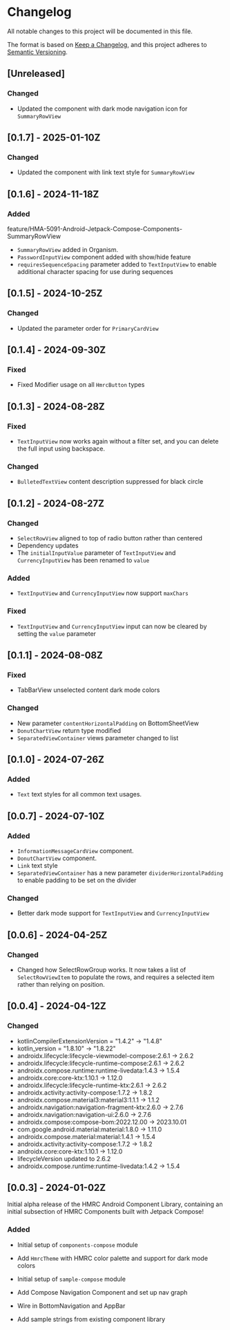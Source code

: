 # Changelog
All notable changes to this project will be documented in this file.

The format is based on [Keep a Changelog](https://keepachangelog.com/en/1.0.0/),
and this project adheres to [Semantic Versioning](https://semver.org/spec/v2.0.0.html).

<!--
Allowed headings:
- "Added" for new features.
- "Changed" for changes in existing functionality.
- "Deprecated" for soon-to-be removed features.
- "Removed" for now removed features.
- "Fixed" for any bug fixes.
- "Security" in case of vulnerabilities.
-->

## [Unreleased]

### Changed

* Updated the component with dark mode navigation icon for `SummaryRowView`

## [0.1.7] - 2025-01-10Z

### Changed

* Updated the component with link text style for `SummaryRowView`

## [0.1.6] - 2024-11-18Z

### Added

feature/HMA-5091-Android-Jetpack-Compose-Components-SummaryRowView
* `SummaryRowView` added in Organism.
* `PasswordInputView` component added with show/hide feature
* `requiresSequenceSpacing` parameter added to `TextInputView` to enable additional character spacing for use during sequences

## [0.1.5] - 2024-10-25Z

### Changed

* Updated the parameter order for `PrimaryCardView`

## [0.1.4] - 2024-09-30Z

### Fixed

* Fixed Modifier usage on all `HmrcButton` types

## [0.1.3] - 2024-08-28Z

### Fixed

* `TextInputView` now works again without a filter set, and you can delete the full input using backspace.

### Changed

* `BulletedTextView` content description suppressed for black circle

## [0.1.2] - 2024-08-27Z

### Changed

* `SelectRowView` aligned to top of radio button rather than centered
* Dependency updates
* The `initialInputValue` parameter of `TextInputView` and `CurrencyInputView` has been renamed to `value`

### Added

* `TextInputView` and `CurrencyInputView` now support `maxChars`

### Fixed

* `TextInputView` and `CurrencyInputView` input can now be cleared by setting the `value` parameter

## [0.1.1] - 2024-08-08Z

### Fixed

* TabBarView unselected content dark mode colors

### Changed

* New parameter `contentHorizontalPadding` on BottomSheetView
* `DonutChartView` return type modified
* `SeparatedViewContainer` views parameter changed to list

## [0.1.0] - 2024-07-26Z

### Added

* `Text` text styles for all common text usages.

## [0.0.7] - 2024-07-10Z

### Added

* `InformationMessageCardView` component.
* `DonutChartView` component.
* `Link` text style
* `SeparatedViewContainer` has a new parameter `dividerHorizontalPadding` to enable padding to be set on the divider

### Changed

* Better dark mode support for `TextInputView` and `CurrencyInputView`

## [0.0.6] - 2024-04-25Z

### Changed

* Changed how SelectRowGroup works. It now takes a list of `SelectRowViewItem` to populate the rows, and requires a
  selected item rather than relying on position.

## [0.0.4] - 2024-04-12Z

### Changed

* kotlinCompilerExtensionVersion = "1.4.2" -> "1.4.8"
* kotlin_version = "1.8.10" -> "1.8.22"
* androidx.lifecycle:lifecycle-viewmodel-compose:2.6.1 -> 2.6.2
* androidx.lifecycle:lifecycle-runtime-compose:2.6.1 -> 2.6.2
* androidx.compose.runtime:runtime-livedata:1.4.3 -> 1.5.4
* androidx.core:core-ktx:1.10.1 -> 1.12.0
* androidx.lifecycle:lifecycle-runtime-ktx:2.6.1 -> 2.6.2
* androidx.activity:activity-compose:1.7.2 -> 1.8.2
* androidx.compose.material3:material3:1.1.1 -> 1.1.2
* androidx.navigation:navigation-fragment-ktx:2.6.0 -> 2.7.6
* androidx.navigation:navigation-ui:2.6.0 -> 2.7.6
* androidx.compose:compose-bom:2022.12.00 -> 2023.10.01
* com.google.android.material:material:1.8.0 -> 1.11.0
* androidx.compose.material:material:1.4.1 -> 1.5.4
* androidx.activity:activity-compose:1.7.2 -> 1.8.2
* androidx.core:core-ktx:1.10.1 -> 1.12.0
* lifecycleVersion updated to 2.6.2
* androidx.compose.runtime:runtime-livedata:1.4.2 -> 1.5.4

## [0.0.3] - 2024-01-02Z

Initial alpha release of the HMRC Android Component Library, containing an initial subsection of HMRC Components built with Jetpack Compose!

### Added

* Initial setup of `components-compose` module
* Add `HmrcTheme` with HMRC color palette and support for dark mode colors

* Initial setup of `sample-compose` module
* Add Compose Navigation Component and set up nav graph
* Wire in BottomNavigation and AppBar
* Add sample strings from existing component library
